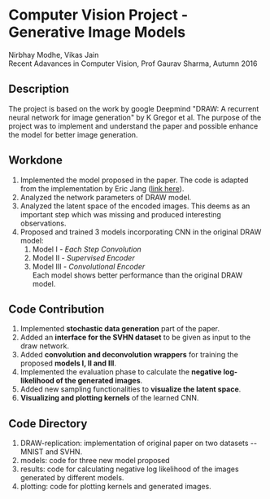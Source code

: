 # Computer Vision Project - Generative Image Models
Nirbhay Modhe, Vikas Jain  
Recent Adavances in Computer Vision, Prof Gaurav Sharma, Autumn 2016 
## Description
The project is based on the work by google Deepmind "DRAW: A recurrent neural network for image generation" by K Gregor et al. The purpose of the project was to implement and understand the paper and possible enhance the model for better image generation.
## Workdone
1. Implemented the model proposed in the paper. The code is adapted from the implementation by Eric Jang ([link here](http://blog.evjang.com/2016/06/understanding-and-implementing.html)).
2. Analyzed the network parameters of DRAW model.
3. Analyzed the latent space of the encoded images. This deems as an important step which was missing and produced interesting observations.
4. Proposed and trained 3 models incorporating CNN in the original DRAW model:
	1. Model I - *Each Step Convolution*
	2. Model II - *Supervised Encoder*
	3. Model III - *Convolutional Encoder*  
Each model shows better performance than the original DRAW model.

## Code Contribution
1. Implemented **stochastic data generation** part of the paper.
2. Added an **interface for the SVHN dataset** to be given as input to the draw network.
3. Added **convolution and deconvolution wrappers** for training the proposed **models I, II and III**.
4. Implemented the evaluation phase to calculate the **negative log-likelihood of the generated images**.
5. Added new sampling functionalities to **visualize the latent space**.
6. **Visualizing and plotting kernels** of the learned CNN.

## Code Directory
1. DRAW-replication: implementation of original paper on two datasets -- MNIST and SVHN.
2. models: code for three new model proposed
3. results: code for calculating negative log likelihood of the images generated by different models.
4. plotting: code for plotting kernels and generated images.
